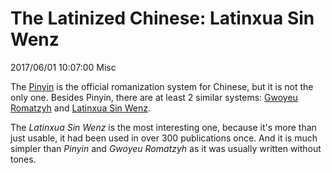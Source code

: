 # The Latinized Chinese: Latinxua Sin Wenz
2017/06/01 10:07:00
Misc


The [Pinyin][wikipinyin] is the official romanization system for Chinese, but it is not the only one. Besides Pinyin, there are at least 2 similar systems: [Gwoyeu Romatzyh][wikigwoyeuromatzyh] and [Latinxua Sin Wenz][wikilatinxuasinwenz].

The *Latinxua Sin Wenz* is the most interesting one, because it's more than just usable, it had been used in over 300 publications once. And it is much simpler than *Pinyin* and *Gwoyeu Romatzyh* as it was usually written without tones.


[wikipinyin]: https://en.wikipedia.org/wiki/Pinyin
[wikigwoyeuromatzyh]: https://en.wikipedia.org/wiki/Gwoyeu_Romatzyh
[wikilatinxuasinwenz]: https://en.wikipedia.org/wiki/Latinxua_Sin_Wenz

